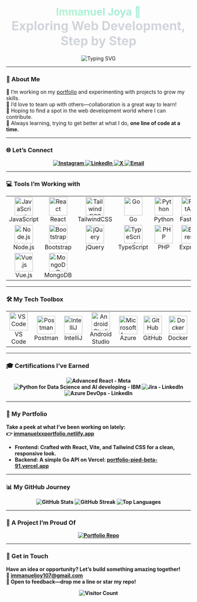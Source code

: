<!-- A coustom Header with subtle gradient and minimalist animation -->                   
<h1 align="center">  
  <span style="background: linear-gradient(190deg, #A0E7E3, #B4F8C8); -webkit-background-clip: text; -webkit-text-fill-color: transparent;">       
    Immanuel Joya 🌌  
  </span> <br/>
  <span style="font-size: 1.2em; color: #D1D5DB;">Exploring Web Development, Step by Step</span>   
</h1> 

<p align="center">
<img 
  src="https://readme-typing-svg.herokuapp.com?font=Fira+Code&size=20&color=FFD700&weight=700&center=true&vCenter=true&width=500&lines=Exploring+the+World+of+Code;Turning+Coffee+into+Software;Building+the+Future,+Bit+by+Bit" 
  alt="Typing SVG" 
/>
</p>
  
--- 

### 🌱 About Me  
🔭 I’m working on my <a href="https://immanuelxxportfolio.netlify.app" target="_blank">portfolio</a> and experimenting with projects to grow my skills.<br/>
👯 I’d love to team up with others—collaboration is a great way to learn!<br/>
🤝 Hoping to find a spot in the web development world where I can contribute.<br/>
🌿 Always learning, trying to get better at what I do, <strong>one line of code at a time.<strong/><br/>

---

### 🌐 Let’s Connect
<p align="center">
  <a href="https://instagram.com/immanuel__joy" target="_blank">
    <img src="https://img.shields.io/badge/Instagram-%23E4405F.svg?logo=Instagram&logoColor=white&style=flat-square" alt="Instagram" />
  </a>
  <a href="https://www.linkedin.com/in/immanuel-joy-178b66294/" target="_blank">
    <img src="https://img.shields.io/badge/LinkedIn-%230077B5.svg?logo=linkedin&logoColor=white&style=flat-square" alt="LinkedIn" />
  </a>
  <a href="https://x.com/ImmanuelJoy17" target="_blank">
    <img src="https://img.shields.io/badge/X-%23000000.svg?logo=X&logoColor=white&style=flat-square" alt="X" />
  </a>
  <a href="mailto:immanueljoy107@gmail.com">
    <img src="https://img.shields.io/badge/Email-%23D14836.svg?logo=gmail&logoColor=white&style=flat-square" alt="Email" />
  </a>
</p>

---

### 💻 Tools I’m Working with

<table align="center">
  <tr>
    <td align="center">
      <img src="https://cdn.jsdelivr.net/npm/devicon@2.15.1/icons/javascript/javascript-original.svg" alt="JavaScript" width="50" height="50" /><br>JavaScript
    </td>
    <td align="center">
      <img src="https://cdn.jsdelivr.net/npm/devicon@2.15.1/icons/react/react-original.svg" alt="React" width="50" height="50" /><br>React
    </td>
    <td align="center">
      <img src="https://cdn.jsdelivr.net/npm/devicon@2.15.1/icons/tailwindcss/tailwindcss-plain.svg" alt="Tailwind CSS" width="50" height="50" /><br>TailwindCSS
    </td>
    <td align="center">
      <img src="https://cdn.jsdelivr.net/npm/devicon@2.15.1/icons/go/go-original.svg" alt="Go" width="50" height="50" /><br>Go
    </td>
    <td align="center">
      <img src="https://cdn.jsdelivr.net/npm/devicon@2.15.1/icons/python/python-original.svg" alt="Python" width="50" height="50" /><br>Python
    </td>
    <td align="center">
      <img src="https://cdn.jsdelivr.net/npm/devicon@2.15.1/icons/fastapi/fastapi-plain.svg" alt="FastAPI" width="50" height="50" /><br>FastAPI
    </td>
    <td align="center">
      <img src="https://cdn.jsdelivr.net/npm/devicon@2.15.1/icons/html5/html5-original.svg" alt="HTML5" width="50" height="50" /><br>HTML
    </td>
    <td align="center">
      <img src="https://cdn.jsdelivr.net/npm/devicon@2.15.1/icons/css3/css3-original.svg" alt="CSS3" width="50" height="50" /><br>CSS
    </td>
  </tr>
  <tr>
    <td align="center">
      <img src="https://cdn.jsdelivr.net/npm/devicon@2.15.1/icons/nodejs/nodejs-original.svg" alt="Node.js" width="50" height="50" /><br>Node.js
    </td>
    <td align="center">
      <img src="https://cdn.jsdelivr.net/npm/devicon@2.15.1/icons/bootstrap/bootstrap-plain.svg" alt="Bootstrap" width="50" height="50" /><br>Bootstrap
    </td>
    <td align="center">
      <img src="https://cdn.jsdelivr.net/npm/devicon@2.15.1/icons/jquery/jquery-original.svg" alt="jQuery" width="50" height="50" /><br>jQuery
    </td>
    <td align="center">
      <img src="https://cdn.jsdelivr.net/npm/devicon@2.15.1/icons/typescript/typescript-original.svg" alt="TypeScript" width="50" height="50" /><br>TypeScript
    </td>
    <td align="center">
      <img src="https://cdn.jsdelivr.net/npm/devicon@2.15.1/icons/php/php-original.svg" alt="PHP" width="50" height="50" /><br>PHP
    </td>
    <td align="center">
      <img src="https://cdn.jsdelivr.net/npm/devicon@2.15.1/icons/express/express-original.svg" alt="Express" width="50" height="50" /><br>Express
    </td>
    <td align="center">
      <img src="https://cdn.jsdelivr.net/npm/devicon@2.15.1/icons/mysql/mysql-original.svg" alt="MySQL" width="50" height="50" /><br>MySQL
    </td>
    <td align="center">
      <img src="https://cdn.jsdelivr.net/npm/devicon@2.15.1/icons/figma/figma-original.svg" alt="Figma" width="50" height="50" /><br>Figma
    </td>
  </tr>
  <tr>
    <td align="center">
      <img src="https://cdn.jsdelivr.net/npm/devicon@2.15.1/icons/vuejs/vuejs-original.svg" alt="Vue.js" width="50" height="50" /><br>Vue.js
    </td>
    <td align="center">
      <img src="https://cdn.jsdelivr.net/npm/devicon@2.15.1/icons/mongodb/mongodb-original.svg" alt="MongoDB" width="50" height="50" /><br>MongoDB
    </td>
  </tr>
</table>

---

### 🛠️ My Tech Toolbox

<table align="center">
  <tr>
    <td align="center">
      <img src="https://cdn.jsdelivr.net/npm/devicon@latest/icons/vscode/vscode-original.svg" alt="VS Code" width="50" height="50" /><br>VS Code
    </td>
    <td align="center">
      <img src="https://cdn.jsdelivr.net/npm/devicon@latest/icons/postman/postman-original.svg" alt="Postman" width="50" height="50" /><br>Postman
    </td>
    <td align="center">
      <img src="https://cdn.jsdelivr.net/npm/devicon@latest/icons/intellij/intellij-original.svg" alt="IntelliJ" width="50" height="50" /><br>IntelliJ
    </td>
    <td align="center">
      <img src="https://cdn.jsdelivr.net/npm/devicon@latest/icons/androidstudio/androidstudio-original.svg" alt="Android Studio" width="50" height="50" /><br>Android Studio
    </td>
    <td align="center">
      <img src="https://cdn.jsdelivr.net/npm/devicon@latest/icons/azure/azure-original.svg" alt="Microsoft Azure" width="50" height="50" /><br>Azure
    </td>
    <td align="center">
      <img src="https://cdn.jsdelivr.net/npm/devicon@latest/icons/github/github-original.svg" alt="GitHub" width="50" height="50" /><br>GitHub
    </td>
    <td align="center">
      <img src="https://cdn.jsdelivr.net/npm/devicon@latest/icons/docker/docker-original.svg" alt="Docker" width="50" height="50" /><br>Docker
    </td>
  </tr>
</table>


---

### 🎓 Certifications I’ve Earned
<p align="center">
  <img src="https://img.shields.io/badge/Advanced%20React-Meta-%2300ADD8.svg?style=flat-square&logo=react&logoColor=white" alt="Advanced React - Meta" /> 
<img src="https://img.shields.io/badge/Python%20for%20Data%20Science%20and%20AI%20developing-IBM-%233670A0.svg?style=flat-square&logo=python&logoColor=ffdd54" alt="Python for Data Science and AI developing - IBM" />  <img src="https://img.shields.io/badge/Jira-LinkedIn-%230077B5.svg?style=flat-square&logo=linkedin&logoColor=white" alt="Jira - LinkedIn" />
  <img src="https://img.shields.io/badge/Azure%20DevOps-LinkedIn-%230077B5.svg?style=flat-square&logo=linkedin&logoColor=white" alt="Azure DevOps - LinkedIn" />
</p>

---

### 🌟 My Portfolio
Take a peek at what I’ve been working on lately:<br/>
👉 <a href="https://immanuelxxportfolio.netlify.app" target="_blank">immanuelxxportfolio.netlify.app</a>  
- **Frontend**: Crafted with React, Vite, and Tailwind CSS for a clean, responsive look.  
- **Backend**: A simple Go API on Vercel: <a href="https://portfolio-pied-beta-91.vercel.app" target="_blank">portfolio-pied-beta-91.vercel.app</a>

---

### 📊 My GitHub Journey
<p align="center">
  <img src="https://github-readme-stats.vercel.app/api?username=ImmanuelJoya&show_icons=true&theme=dracula&hide_border=true&bg_color=1F2227" alt="GitHub Stats" />
  <img src="https://github-readme-streak-stats.herokuapp.com/?user=ImmanuelJoya&theme=dracula&hide_border=true&background=1F2227" alt="GitHub Streak" />
  <img src="https://github-readme-stats.vercel.app/api/top-langs/?username=ImmanuelJoya&layout=compact&theme=dracula&hide_border=true&bg_color=1F2227" alt="Top Languages" />
</p>

---

### 🔧 A Project I’m Proud Of
<p align="center">
  <a href="https://github.com/ImmanuelJoya/Portfolio_">
    <img src="https://github-readme-stats.vercel.app/api/pin/?username=ImmanuelJoya&repo=Portfolio&theme=dracula&hide_border=true&bg_color=1F2227" alt="Portfolio Repo" />
  </a>
</p>

---

### 🌌 Get in Touch
Have an idea or opportunity? Let’s build something amazing together!<br/>
📧 <a href="mailto:immanueljoy107@gmail.com">immanueljoy107@gmail.com</a>  
💬 Open to feedback—drop me a line or star my repo!

<p align="center">
  <img src="https://visitcount.itsvg.in/api?id=ImmanuelJoya&icon=0&color=9" alt="Visitor Count" />
</p>
<!-- Made with curiosity and a lot of coffee -->
